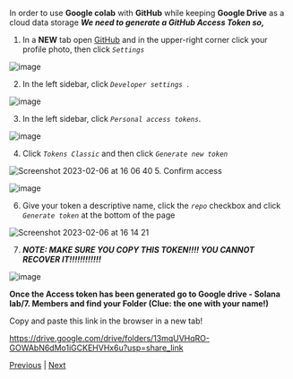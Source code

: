 In order to use **Google colab** with **GitHub** while keeping **Google Drive** as a cloud data storage ***We need to generate a *GitHub Access Token* so,***


1. In a **NEW** tab open [GitHub](https://github.com) and in the upper-right corner click your profile photo, then click *`Settings`*

![image](https://user-images.githubusercontent.com/54061949/217019046-6c6a24ec-0e4d-4ce0-9bf9-689ff474702e.png)


2. In the left sidebar, click  *`Developer settings `*.

![image](https://user-images.githubusercontent.com/54061949/217020745-6db8fa06-99c2-45c4-984e-9caf61fde87b.png)

3. In the left sidebar, click *`Personal access tokens`*.

![image](https://user-images.githubusercontent.com/54061949/217022223-4d63f5f6-6da1-4af4-af17-90e51099ffc6.png)

4. Click *`Tokens Classic`* and then click *`Generate new token`*

![Screenshot 2023-02-06 at 16 06 40](https://user-images.githubusercontent.com/54061949/217028301-bdb0708e-b212-4934-91ff-577f53309da5.png)
5. Confirm access

![image](https://user-images.githubusercontent.com/54061949/217023636-8ffb5ec4-9338-45e5-9130-0c3f222050a4.png)

6. Give your token a descriptive name, click the *`repo`* checkbox  and click *`Generate token`* at the bottom of the page

![Screenshot 2023-02-06 at 16 14 21](https://user-images.githubusercontent.com/54061949/217028965-6005dbee-eabc-44e0-af65-cad57fa45dd2.png)

7. ***NOTE: MAKE SURE YOU COPY THIS TOKEN!!!! YOU CANNOT RECOVER IT!!!!!!!!!!!!***

![image](https://user-images.githubusercontent.com/54061949/217025330-94ed1cd3-72d9-481a-95a1-0f8da24d6e87.png)



**Once the Access token has been generated go to Google drive - Solana lab/7. Members and find your Folder (Clue: the one with your name!)**

Copy and paste this link in the browser in a new tab! 

https://drive.google.com/drive/folders/13mqUVHqRO-GOWAbN6dMo1iGCKEHVHx6u?usp=share_link



[Previous](./fork.md) | [Next](./clone.md)
